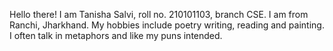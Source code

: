 Hello there!
I am Tanisha Salvi, roll no. 210101103, branch CSE.
I am from Ranchi, Jharkhand.
My hobbies include poetry writing, reading and painting. I often talk in metaphors and like my puns intended.
